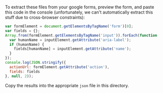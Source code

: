 To extract these files from your google forms, preview the form, and paste this code in the console (unfortunately, we can't automatically extract this stuff due to cross-browser constraints):

```javascript
var formElement = document.getElementsByTagName('form')[0];
var fields = {};
Array.from(formElement.getElementsByTagName('input')).forEach(function(inputElement) {
  var humanName = inputElement.getAttribute('aria-label');
  if (humanName) {
    fields[humanName] = inputElement.getAttribute('name');
  }
});
console.log(JSON.stringify({
  actionUrl: formElement.getAttribute('action'),
  fields: fields
}, null, 2));
```

Copy the results into the appropriate `json` file in this directory.
